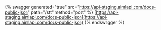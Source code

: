 {% swagger generated="true" src="https://api-staging.aimlapi.com/docs-public-json" path="/stt" method="post" %} [https://api-staging.aimlapi.com/docs-public-json](https://api-staging.aimlapi.com/docs-public-json)
{% endswagger %}